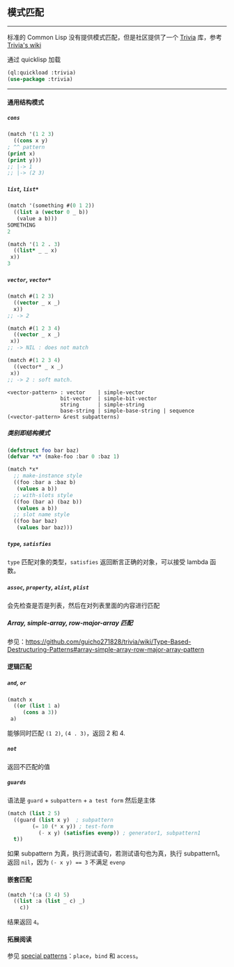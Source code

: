 ## 模式匹配

---

标准的 Common Lisp 没有提供模式匹配，但是社区提供了一个 [Trivia](https://github.com/guicho271828/trivia) 库，参考 [Trivia's wiki](https://github.com/guicho271828/trivia/wiki/What-is-pattern-matching%3F-Benefits%3F)

通过 quicklisp 加载
~~~lisp
(ql:quickload :trivia)
(use-package :trivia)
~~~

---

#### 通用结构模式

##### `cons`

~~~lisp
(match '(1 2 3)
  ((cons x y)
; ^^ pattern
(print x)
(print y)))
;; |-> 1
;; |-> (2 3)
~~~

##### `list`, `list*`

~~~lisp
(match '(something #(0 1 2))
  ((list a (vector 0 _ b))
   (value a b)))
SOMETHING
2

(match '(1 2 . 3)
  ((list* _ _ x)
 x))
3
~~~

##### `vector`, `vector*`

~~~lisp
(match #(1 2 3)
  ((vector _ x _)
  x))
;; -> 2

(match #(1 2 3 4)
  ((vector _ x _)
 x))
;; -> NIL : does not match

(match #(1 2 3 4)
  ((vector* _ x _)
 x))
;; -> 2 : soft match.
~~~
```
<vector-pattern> : vector    | simple-vector
                 bit-vector  | simple-bit-vector
                 string      | simple-string
                 base-string | simple-base-string | sequence
(<vector-pattern> &rest subpatterns)
```

##### 类别即结构模式

~~~lisp
(defstruct foo bar baz)
(defvar *x* (make-foo :bar 0 :baz 1)

(match *x*
  ;; make-instance style
  ((foo :bar a :baz b)
   (values a b))
  ;; with-slots style
  ((foo (bar a) (baz b))
   (values a b))
  ;; slot name style
  ((foo bar baz)
   (values bar baz)))
~~~
##### `type`, `satisfies`
`type` 匹配对象的类型，`satisfies` 返回断言正确的对象，可以接受 lambda 函数。

##### `assoc`, `property`, `alist`, `plist`
会先检查是否是列表，然后在对列表里面的内容进行匹配

##### Array, simple-array, row-major-array 匹配

参见：https://github.com/guicho271828/trivia/wiki/Type-Based-Destructuring-Patterns#array-simple-array-row-major-array-pattern

#### 逻辑匹配

##### `and`, `or`

~~~lisp
(match x
  ((or (list 1 a)
     (cons a 3))
 a)
~~~
能够同时匹配 `(1 2)`, `(4 . 3)`，返回 2 和 4.

##### `not`

返回不匹配的值

##### `guards`

语法是 `guard` + `subpattern` + `a test form` 然后是主体
~~~lisp
(match (list 2 5)
  ((guard (list x y)  ; subpattern
        (= 10 (* x y)) ; test-form
          (- x y) (satisfies evenp)) ; generator1, subpattern1
  t))
~~~
如果 subpattern 为真，执行测试语句，若测试语句也为真，执行 subpattern1。
返回 `nil`，因为 `(- x y) == 3` 不满足 `evenp`

#### 嵌套匹配

  ~~~lisp
  (match '(:a (3 4) 5)
    ((list :a (list _ c) _)
	  c))
  ~~~
  结果返回 `4`。

#### 拓展阅读

参见 [special patterns](https://github.com/guicho271828/trivia/wiki/Special-Patterns)：`place`，`bind` 和 `access`。
